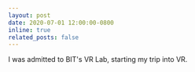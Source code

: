 ```yaml
---
layout: post
date: 2020-07-01 12:00:00-0800
inline: true
related_posts: false
---
```


I was admitted to BIT's VR Lab, starting my trip into VR.
